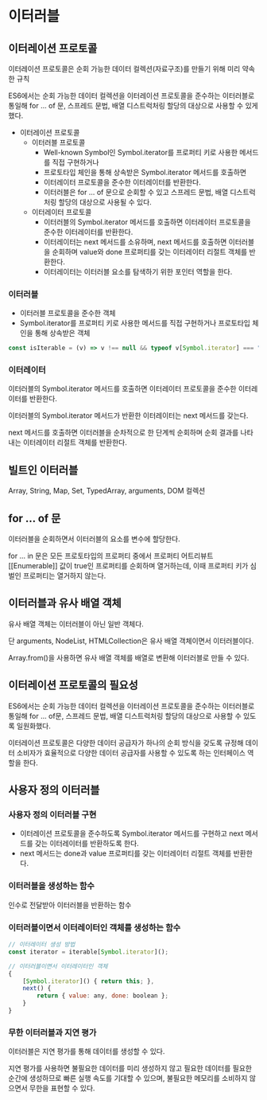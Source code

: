 # 이터러블

## 이터레이션 프로토콜

이터레이션 프로토콜은 순회 가능한 데이터 컬렉션(자료구조)를 만들기 위해 미리 약속한 규칙

ES6에서는 순회 가능한 데이터 컬렉션을 이터레이션 프로토콜을 준수하는 이터러블로 통일해 for … of 문, 스프레드 문법, 배열 디스트럭처링 할당의 대상으로 사용할 수 있게 했다.

- 이터레이션 프로토콜
  - 이터러블 프로토콜
    - Well-known Symbol인 Symbol.iterator를 프로퍼티 키로 사용한 메서드를 직접 구현하거나
    - 프로토타입 체인을 통해 상속받은 Symbol.iterator 메서드를 호출하면
    - 이터레이터 프로토콜을 준수한 이터레이터를 반환한다.
    - 이터러블은 for … of 문으로 순회할 수 있고 스프레드 문법, 배열 디스트럭처링 할당의 대상으로 사용될 수 있다.
  - 이터레이터 프로토콜
    - 이터러블의 Symbol.iterator 메서드를 호출하면 이터레이터 프로토콜을 준수한 이터레이터를 반환한다.
    - 이터레이터는 next 메서드를 소유하며, next 메서드를 호출하면 이터러블을 순회하며 value와 done 프로퍼티를 갖는 이터레이터 리절트 객체를 반환한다.
    - 이터레이터는 이터러블 요소를 탐색하기 위한 포인터 역할을 한다.

### 이터러블

- 이터러블 프로토콜을 준수한 객체
- Symbol.iterator를 프로퍼티 키로 사용한 메서드를 직접 구현하거나 프로토타입 체인을 통해 상속받은 객체

```jsx
const isIterable = (v) => v !== null && typeof v[Symbol.iterator] === "function";
```

### 이터레이터

이터러블의 Symbol.iterator 메서드를 호출하면 이터레이터 프로토콜을 준수한 이터레이터를 반환한다.

이터러블의 Symbol.iterator 메서드가 반환한 이터레이터는 next 메서드를 갖는다.

next 메서드를 호출하면 이터러블을 순차적으로 한 단계씩 순회하며 순회 결과를 나타내는 이터레이터 리절트 객체를 반환한다.

## 빌트인 이터러블

Array, String, Map, Set, TypedArray, arguments, DOM 컬렉션

## for … of 문

이터러블을 순회하면서 이터러블의 요소를 변수에 할당한다.

for … in 문은 모든 프로토타입의 프로퍼티 중에서 프로퍼티 어트리뷰트 [[Enumerable]] 값이 true인 프로퍼티를 순회하며 열거하는데, 이때 프로퍼티 키가 심벌인 프로퍼티는 열거하지 않는다.

## 이터러블과 유사 배열 객체

유사 배열 객체는 이터러블이 아닌 일반 객체다.

단 arguments, NodeList, HTMLCollection은 유사 배열 객체이면서 이터러블이다.

Array.from()을 사용하면 유사 배열 객체를 배열로 변환해 이터러블로 만들 수 있다.

## 이터레이션 프로토콜의 필요성

ES6에서는 순회 가능한 데이터 컬렉션을 이터레이션 프로토콜을 준수하는 이터러블로 통일해 for … of문, 스프레드 문법, 배열 디스트럭처링 할당의 대상으로 사용할 수 있도록 일원화했다.

이터레이션 프로토콜은 다양한 데이터 공급자가 하나의 순회 방식을 갖도록 규정해 데이터 소비자가 효율적으로 다양한 데이터 공급자를 사용할 수 있도록 하는 인터페이스 역할을 한다.

## 사용자 정의 이터러블

### 사용자 정의 이터러블 구현

- 이터레이션 프로토콜을 준수하도록 Symbol.iterator 메서드를 구현하고 next 메서드를 갖는 이터레이터를 반환하도록 한다.
- next 메서드는 done과 value 프로퍼티를 갖는 이터레이터 리절트 객체를 반환한다.

### 이터러블을 생성하는 함수

인수로 전달받아 이터러블을 반환하는 함수

### 이터러블이면서 이터레이터인 객체를 생성하는 함수

```jsx
// 이터레이터 생성 방법
const iterator = iterable[Symbol.iterator]();

// 이터러블이면서 이터레이터인 객체
{
	[Symbol.iterator]() { return this; },
	next() {
		return { value: any, done: boolean };
	}
}
```

### 무한 이터러블과 지연 평가

이터러블은 지연 평가를 통해 데이터를 생성할 수 있다.

지연 평가를 사용하면 불필요한 데이터를 미리 생성하지 않고 필요한 데이터를 필요한 순간에 생성하므로 빠른 실행 속도를 기대할 수 있으며, 불필요한 메모리를 소비하지 않으면서 무한을 표현할 수 있다.
